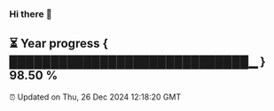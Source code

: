 ### Hi there 👋
⏳ Year progress { █████████████████████████████▁ } 98.50 %
---
⏰ Updated on Thu, 26 Dec 2024 12:18:20 GMT

